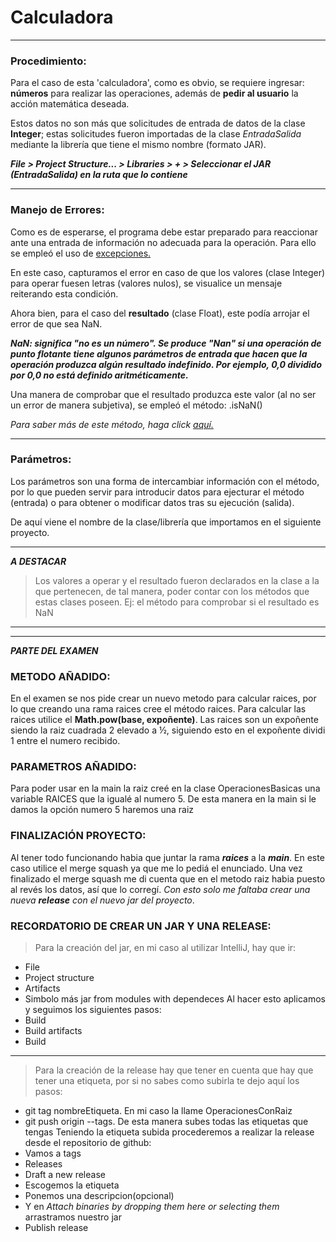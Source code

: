 # Calculadora

---
### Procedimiento:

Para el caso de esta 'calculadora', como es obvio, se requiere ingresar: **números** para realizar las operaciones, además de **pedir al usuario** la acción matemática deseada.

Estos datos  no son más que solicitudes de entrada de datos de la clase **Integer**; estas solicitudes fueron importadas de la clase *EntradaSalida* mediante la librería que tiene el mismo nombre (formato JAR).

___File > Project Structure... > Libraries > + > Seleccionar el JAR (EntradaSalida) en la ruta que lo contiene___

---
### Manejo de Errores:

Como es de esperarse, el programa debe estar preparado para reaccionar ante una entrada de información no adecuada para la operación. Para ello se empleó el uso de [excepciones.](https://jarroba.com/excepciones-exception-en-java-con-ejemplos/)

En este caso, capturamos el error en caso de que los valores (clase Integer) para operar fuesen letras (valores nulos), se visualice un mensaje reiterando esta condición.

Ahora bien, para el caso del **resultado** (clase Float), este podía arrojar el error de que sea NaN.

___NaN: significa "no es un número". Se produce "Nan" si una operación de punto flotante tiene algunos parámetros de entrada que hacen que la operación produzca algún resultado indefinido. Por ejemplo, 0,0 dividido por 0,0 no está definido aritméticamente.___

Una manera de comprobar que el resultado produzca este valor (al no ser un error de manera subjetiva), se empleó el método: .isNaN()

*Para saber más de este método, haga click [aquí.](https://www.geeksforgeeks.org/float-isnan-method-in-java-with-examples/)*

---

### Parámetros:

Los parámetros son una forma de intercambiar información con el método, por lo que pueden servir para introducir datos para ejecturar el método (entrada) o para obtener o modificar datos tras su ejecución (salida).

De aquí viene el nombre de la clase/librería que importamos en el siguiente proyecto.

---

***A DESTACAR***

> Los valores a operar y el resultado fueron declarados en la clase a la que pertenecen, de tal manera, poder contar con los métodos que estas clases poseen. Ej: el método para comprobar si el resultado es NaN

---
---
***PARTE DEL EXAMEN***

### METODO AÑADIDO:

En el examen se nos pide crear un nuevo metodo para calcular raices, por lo que creando una rama raices cree el método raices. Para calcular las raices utilice el **Math.pow(base, expoñente)**. Las raices son un expoñente siendo la raiz cuadrada 2 elevado a ½, siguiendo esto en el expoñente dividi 1 entre el numero recibido.


### PARAMETROS AÑADIDO:

Para poder usar en la main la raiz creé en la clase OperacionesBasicas una variable RAICES que la igualé al numero 5. De esta manera en la main si le damos la opción numero 5 haremos una raiz

### FINALIZACIÓN PROYECTO:

Al tener todo funcionando habia que juntar la rama ___raices___ a la ___main___. En este caso utilice el merge squash ya que me lo pediá el enunciado. Una vez finalizado el merge squash me di cuenta que en el metodo raiz habia puesto al revés los datos, así que lo corregí. *Con esto solo me faltaba crear una nueva ___release___ con el nuevo jar del proyecto*.

### RECORDATORIO DE CREAR UN JAR Y UNA RELEASE:

> Para la creación del jar, en mi caso al utilizar IntelliJ, hay que ir: 
- File
- Project structure
- Artifacts
- Simbolo más jar  from modules with dependeces
Al hacer esto aplicamos y seguimos los siguientes pasos:
- Build
- Build artifacts
- Build

---

> Para la creación de la release hay que tener en cuenta que hay que tener una etiqueta, por si no sabes como subirla te dejo aquí los pasos:
- git tag nombreEtiqueta. En mi caso la llame OperacionesConRaiz
- git push origin --tags. De esta manera subes todas las etiquetas que tengas
Teniendo la etiqueta subida procederemos a realizar la release desde el repositorio de github:
- Vamos a tags
- Releases
- Draft a new release
- Escogemos la etiqueta
- Ponemos una descripcion(opcional)
- Y en _Attach binaries by dropping them here or selecting them_ arrastramos nuestro jar
- Publish release

